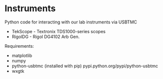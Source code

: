Instruments
========

Python code for interacting with our lab instruments via USBTMC

 - TekScope - Textronix TDS1000-series scopes
 - RigolDG - Rigol DG4102 Arb Gen.

Requirements:
 - matplotlib
 - numpy
 - python-usbtmc (installed with pip) pypi.python.org/pypi/python-usbtmc
 - wxgtk


